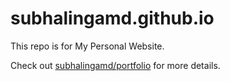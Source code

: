 # subhalingamd.github.io
 
This repo is for My Personal Website.

Check out [subhalingamd/portfolio](https://github.com/subhalingamd/portfolio/) for more details.
